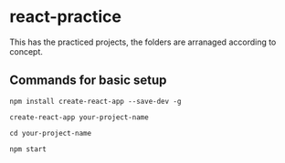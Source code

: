 # react-practice
This has the practiced projects, the folders are arranaged according to concept.

## Commands for basic setup
```
npm install create-react-app --save-dev -g

create-react-app your-project-name

cd your-project-name

npm start
```

